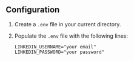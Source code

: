 ## Configuration

1. Create a `.env` file in your current directory.

2. Populate the `.env` file with the following lines:

   ```shell
   LINKEDIN_USERNAME="your email"
   LINKEDIN_PASSWORD="your password"
   ```
